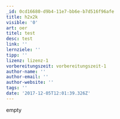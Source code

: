 ```yaml
---
_id: 0cd16680-d9b4-11e7-bb6e-b7d516f96afe
title: h2x2k
visible: '0'
art: oer
titel: test
desc: test
link: ''
lernziele: ''
tipp: ''
lizenz: lizenz-1
vorbereitungszeit: vorbereitungszeit-1
author-name: ''
author-email: ''
author-website: ''
tags: ''
date: '2017-12-05T12:01:39.326Z'
---
```

empty
